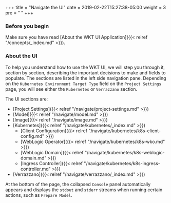 +++
title = "Navigate the UI"
date = 2019-02-22T15:27:38-05:00
weight = 3
pre = "<b> </b>"
+++

### Before you begin

Make sure you have read [About the WKT UI Application]({{< relref "/concepts/_index.md" >}}).

### About the UI

To help you understand how to use the WKT UI, we will step you through it, section by section,
describing the important decisions to make and fields to populate.  The sections are listed in
the left side navigation pane.  Depending on the `Kubernetes Environment Target Type` field
on the `Project Settings` page, you will see either the `Kubernetes` or `Verrazzano` section.  

The UI sections are:

- [Project Settings]({{< relref "/navigate/project-settings.md" >}})
- [Model]({{< relref "/navigate/model.md" >}})
- [Image]({{< relref "/navigate/image.md" >}})
- [Kubernetes]({{< relref "/navigate/kubernetes/_index.md" >}})
  - [Client Configuration]({{< relref "/navigate/kubernetes/k8s-client-config.md" >}})
  - [WebLogic Operator]({{< relref "/navigate/kubernetes/k8s-wko.md" >}})
  - [WebLogic Domain]({{< relref "/navigate/kubernetes/k8s-weblogic-domain.md" >}})
  - [Ingress Controller]({{< relref "/navigate/kubernetes/k8s-ingress-controller.md" >}})
- [Verrazzano]({{< relref "/navigate/verrazzano/_index.md" >}})


At the bottom of the page, the collapsed `Console` panel automatically appears and displays the `stdout` and `stderr`
streams when running certain actions, such as `Prepare Model`.
